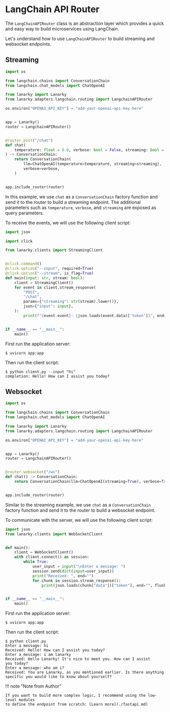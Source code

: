 # LangChain API Router

The `LangChainAPIRouter` class is an abstraction layer which provides a quick and easy
way to build microservices using LangChain.

Let's understand how to use `LangChainAPIRouter` to build streaming and websocket
endpoints.

## Streaming

```python
import os

from langchain.chains import ConversationChain
from langchain.chat_models import ChatOpenAI

from lanarky import Lanarky
from lanarky.adapters.langchain.routing import LangchainAPIRouter

os.environ["OPENAI_API_KEY"] = "add-your-openai-api-key-here"


app = Lanarky()
router = LangchainAPIRouter()


@router.post("/chat")
def chat(
    temperature: float = 0.0, verbose: bool = False, streaming: bool = True
) -> ConversationChain:
    return ConversationChain(
        llm=ChatOpenAI(temperature=temperature, streaming=streaming),
        verbose=verbose,
    )


app.include_router(router)
```

In this example, we use `chat` as a `ConversationChain` factory function and send it
to the router to build a streaming endpoint. The additional parameters such as
`temperature`, `verbose`, and `streaming` are exposed as query parameters.

To receive the events, we will use the following client script:

```python
import json

import click

from lanarky.clients import StreamingClient


@click.command()
@click.option("--input", required=True)
@click.option("--stream", is_flag=True)
def main(input: str, stream: bool):
    client = StreamingClient()
    for event in client.stream_response(
        "POST",
        "/chat",
        params={"streaming": str(stream).lower()},
        json={"input": input},
    ):
        print(f"{event.event}: {json.loads(event.data)['token']}", end="", flush=True)


if __name__ == "__main__":
    main()
```

First run the application server:

<!-- termynal -->

```
$ uvicorn app:app
```

Then run the client script:

<!-- termynal -->

```
$ python client.py --input "hi"
completion: Hello! How can I assist you today?
```

## Websocket

```python
import os

from langchain.chains import ConversationChain
from langchain.chat_models import ChatOpenAI

from lanarky import Lanarky
from lanarky.adapters.langchain.routing import LangchainAPIRouter

os.environ["OPENAI_API_KEY"] = "add-your-openai-api-key-here"


app = Lanarky()
router = LangchainAPIRouter()


@router.websocket("/ws")
def chat() -> ConversationChain:
    return ConversationChain(llm=ChatOpenAI(streaming=True), verbose=True)


app.include_router(router)
```

Similar to the streaming example, we use `chat` as a `ConversationChain` factory
function and send it to the router to build a websocket endpoint.

To communicate with the server, we will use the following client script:

```python
import json
from lanarky.clients import WebSocketClient


def main():
    client = WebSocketClient()
    with client.connect() as session:
        while True:
            user_input = input("\nEnter a message: ")
            session.send(dict(input=user_input))
            print("Received: ", end="")
            for chunk in session.stream_response():
                print(json.loads(chunk["data"])["token"], end="", flush=True)


if __name__ == "__main__":
    main()
```

First run the application server:

<!-- termynal -->

```
$ uvicorn app:app
```

Then run the client script:

<!-- termynal -->

```
$ python client.py
Enter a message: hi
Received: Hello! How can I assist you today?
Enter a message: i am lanarky
Received: Hello Lanarky! It's nice to meet you. How can I assist
you today?
Enter a message: who am i?
Received: You are Lanarky, as you mentioned earlier. Is there anything
specific you would like to know about yourself?
```

!!! note "Note from Author"

    If you want to build more complex logic, I recommend using the low-level modules
    to define the endpoint from scratch: [Learn more](./fastapi.md)
